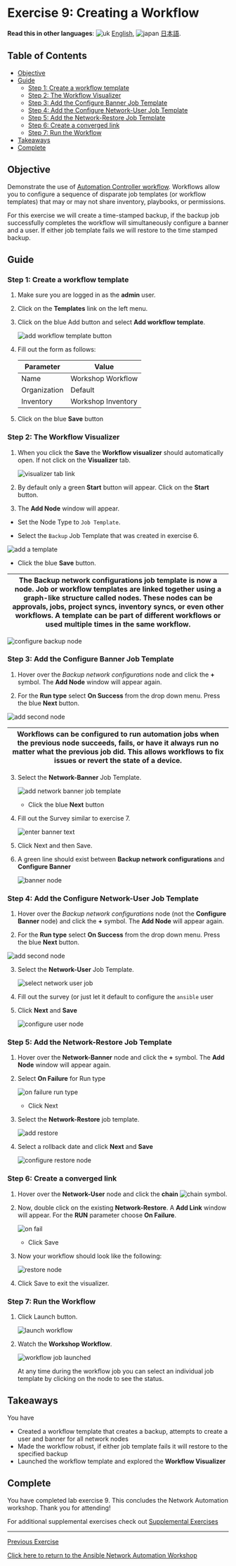 # Exercise 9: Creating a Workflow

**Read this in other languages**: ![uk](https://github.com/ansible/workshops/raw/devel/images/uk.png) [English](README.md),  ![japan](https://github.com/ansible/workshops/raw/devel/images/japan.png) [日本語](README.ja.md).

## Table of Contents

* [Objective](#objective)
* [Guide](#guide)
  * [Step 1: Create a workflow template](#step-1-create-a-workflow-template)
  * [Step 2: The Workflow Visualizer](#step-2-the-workflow-visualizer)
  * [Step 3: Add the Configure Banner Job Template](#step-3-add-the-configure-banner-job-template)
  * [Step 4: Add the Configure Network-User Job Template](#step-4-add-the-configure-network-user-job-template)
  * [Step 5: Add the Network-Restore Job Template](#step-5-add-the-network-restore-job-template)
  * [Step 6: Create a converged link](#step-6-create-a-converged-link)
  * [Step 7: Run the Workflow](#step-7-run-the-workflow)
* [Takeaways](#takeaways)
* [Complete](#complete)

## Objective

Demonstrate the use of [Automation Controller workflow](https://docs.ansible.com/automation-controller/latest/html/userguide/workflows.html).  Workflows allow you to configure a sequence of disparate job templates (or workflow templates) that may or may not share inventory, playbooks, or permissions.

For this exercise we will create a time-stamped backup, if the backup job successfully completes the workflow will simultaneously configure a banner and a user.  If either job template fails we will restore to the time stamped backup.

## Guide

### Step 1: Create a workflow template

1. Make sure you are logged in as the **admin** user.

2. Click on the **Templates** link on the left menu.

3. Click on the blue Add button and select  **Add workflow template**.

   ![add workflow template button](images/controller_add_workflow.png)

4. Fill out the form as follows:

   | Parameter | Value |
   |---|---|
   | Name  | Workshop Workflow  |
   |  Organization |  Default |
   |  Inventory |  Workshop Inventory |

5. Click on the blue **Save** button

### Step 2: The Workflow Visualizer

1. When you click the **Save** the **Workflow visualizer** should automatically open.  If not click on the  **Visualizer** tab.

   ![visualizer tab link](images/visualizer_tab.png)

2. By default only a green **Start** button will appear.  Click on the **Start** button.

3. The **Add Node** window will appear.  

  * Set the Node Type to `Job Template`.

  * Select the `Backup` Job Template that was created in exercise 6.

   ![add a template](images/add_backup_node.png)

  * Click the blue **Save** button.

  <table>
  <thead>
    <tr>
      <th>The <b>Backup network configurations</b> job template is now a node.  Job or workflow templates are linked together using a graph-like structure called nodes. These nodes can be approvals, jobs, project syncs, inventory syncs, or even other workflows. A template can be part of different workflows or used multiple times in the same workflow. </th>
    </tr>
  </thead>
  </table>

   ![configure backup node](images/step2_workflow.png)

### Step 3: Add the Configure Banner Job Template

1. Hover over the *Backup network configurations* node and click the **+** symbol.  The **Add Node** window will appear again.

2.  For the **Run type** select **On Success** from the drop down menu.  Press the blue **Next** button.

   ![add second node](images/step3_add_node.png)

   <table>
   <thead>
     <tr>
       <th>Workflows can be configured to run automation jobs when the previous node succeeds, fails, or have it always run no matter what the previous job did.  This allows workflows to fix issues or revert the state of a device.
       </th>
     </tr>
   </thead>
   </table>

3. Select the **Network-Banner** Job Template.

   ![add network banner job template](images/step3_add_network_banner.png)

   * Click the blue **Next** button

4. Fill out the Survey similar to exercise 7.

   ![enter banner text](images/step3_add_network_survey.png)

5. Click Next and then Save.

4. A green line should exist between **Backup network configurations** and **Configure Banner**

   ![banner node](images/step3_final.png)

### Step 4: Add the Configure Network-User Job Template

1. Hover over the *Backup network configurations* node (not the **Configure Banner** node) and click the **+** symbol.  The **Add Node** will appear again.

2.  For the **Run type** select **On Success** from the drop down menu.  Press the blue **Next** button.

   ![add second node](images/step3_add_node.png)

3. Select the **Network-User** Job Template.  

   ![select network user job](images/step4_add_node.png)

4. Fill out the survey (or just let it default to configure the `ansible` user

5. Click **Next** and **Save**

   ![configure user node](images/step4_final.png)

### Step 5: Add the Network-Restore Job Template

1. Hover over the **Network-Banner** node and click the **+** symbol.  The **Add Node** window will appear again.

2. Select **On Failure** for Run type

   ![on failure run type](images/step5_on_failure.png)

   * Click Next

3. Select the **Network-Restore** job template.

   ![add restore](images/step5_add_node_restore.png)

4. Select a rollback date and click **Next** and **Save**

   ![configure restore node](images/step5_final.png)


### Step 6: Create a converged link

1. Hover over the **Network-User** node and click the **chain** ![chain](images/chain.png) symbol.

2. Now, double click on the existing **Network-Restore**.  A **Add Link** window will appear.  For the **RUN** parameter choose **On Failure**.

   ![on fail](images/step6_on_fail.png)

   *  Click Save

3. Now your workflow should look like the following:

   ![restore node](images/step6_complete_workflow.png)

4. Click Save to exit the visualizer.

### Step 7: Run the Workflow

1. Click Launch button.

   ![launch workflow](images/step7_launch.png)

2. Watch the **Workshop Workflow**.

   ![workflow job launched](images/step7_final.png)

   At any time during the workflow job you can select an individual job template by clicking on the node to see the status.

## Takeaways

You have

* Created a workflow template that creates a backup, attempts to create a user and banner for all network nodes
* Made the workflow robust, if either job template fails it will restore to the specified backup
* Launched the workflow template and explored the **Workflow Visualizer**

## Complete

You have completed lab exercise 9.  This concludes the Network Automation workshop.  Thank you for attending!

For additional supplemental exercises check out [Supplemental Exercises](../supplemental/README.md)

---
[Previous Exercise](../8--controller-rbac/README.md)

[Click here to return to the Ansible Network Automation Workshop](../README.md)
